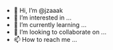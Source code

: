 - 👋 Hi, I’m @jzaaak
- 👀 I’m interested in ...
- 🌱 I’m currently learning ...
- 💞️ I’m looking to collaborate on ...
- 📫 How to reach me ...

<!---
jzaaak/jzaaak is a ✨ special ✨ repository because its `README.md` (this file) appears on your GitHub profile.
You can click the Preview link to take a look at your changes.
--->
